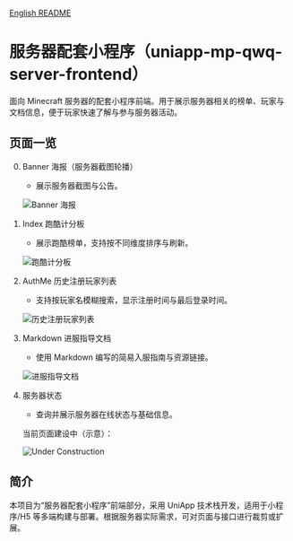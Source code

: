 [English README](./readme_en.md)

# 服务器配套小程序（uniapp-mp-qwq-server-frontend）

面向 Minecraft 服务器的配套小程序前端。用于展示服务器相关的榜单、玩家与文档信息，便于玩家快速了解与参与服务器活动。

## 页面一览

0. Banner 海报（服务器截图轮播）
   - 展示服务器截图与公告。
   
   ![Banner 海报](./doc/banner_list.png)

1. Index 跑酷计分板
   - 展示跑酷榜单，支持按不同维度排序与刷新。

   ![跑酷计分板](./doc/java_parkour.png)

2. AuthMe 历史注册玩家列表
   - 支持按玩家名模糊搜索，显示注册时间与最后登录时间。

   ![历史注册玩家列表](./doc/authme_list.png)

3. Markdown 进服指导文档
   - 使用 Markdown 编写的简易入服指南与资源链接。

   ![进服指导文档](./doc/markdown_guide.png)

4. 服务器状态
   - 查询并展示服务器在线状态与基础信息。
   
   当前页面建设中（示意）：
   
   ![Under Construction](./doc/under_construction.png)

## 简介

本项目为“服务器配套小程序”前端部分，采用 UniApp 技术栈开发，适用于小程序/H5 等多端构建与部署。根据服务器实际需求，可对页面与接口进行裁剪或扩展。

